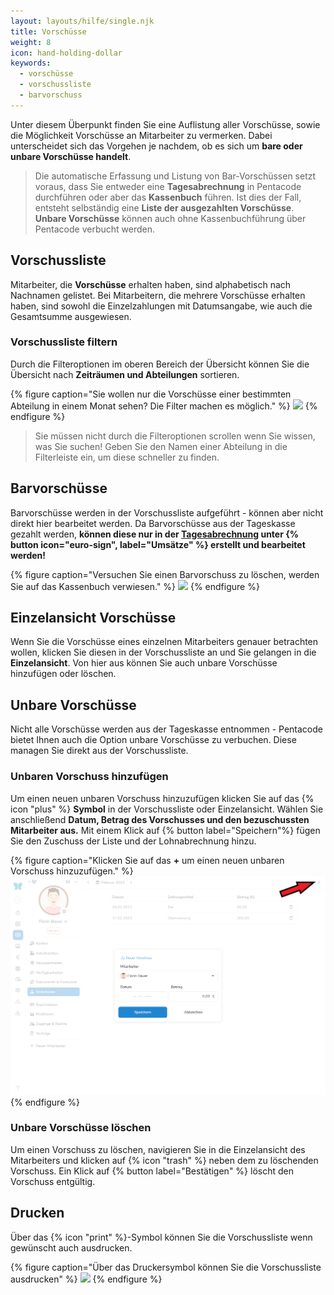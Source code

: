 ```yaml
---
layout: layouts/hilfe/single.njk
title: Vorschüsse
weight: 8
icon: hand-holding-dollar
keywords:
  - vorschüsse
  - vorschussliste
  - barvorschuss
---
```


Unter diesem Überpunkt finden Sie eine Auflistung aller Vorschüsse, sowie die Möglichkeit Vorschüsse an Mitarbeiter zu vermerken. Dabei unterscheidet sich das Vorgehen je nachdem, ob es sich um **bare oder unbare Vorschüsse handelt**. 

> Die automatische Erfassung und Listung von Bar-Vorschüssen setzt voraus, dass Sie entweder eine **Tagesabrechnung** in Pentacode durchführen oder aber das **Kassenbuch** führen. Ist dies der Fall, entsteht selbständig eine **Liste der ausgezahlten Vorschüsse**. **Unbare Vorschüsse** können auch ohne Kassenbuchführung über Pentacode verbucht werden. 

## Vorschussliste

Mitarbeiter, die **Vorschüsse** erhalten haben, sind alphabetisch nach Nachnamen gelistet.
Bei Mitarbeitern, die mehrere Vorschüsse erhalten haben, sind sowohl die Einzelzahlungen mit Datumsangabe, wie auch die Gesamtsumme ausgewiesen.

### Vorschussliste filtern

Durch die Filteroptionen im oberen Bereich der Übersicht können Sie die Übersicht nach **Zeiträumen und Abteilungen** sortieren. 

{% figure caption="Sie wollen nur die Vorschüsse einer bestimmten Abteilung in einem Monat sehen? Die Filter machen es möglich." %}
<img src="vorschussliste.webp" />
{% endfigure %}

> Sie müssen nicht durch die Filteroptionen scrollen wenn Sie wissen, was Sie suchen! Geben Sie den Namen einer Abteilung in die Filterleiste ein, um diese schneller zu finden. 

## Barvorschüsse

Barvorschüsse werden in der Vorschussliste aufgeführt - können aber nicht direkt hier bearbeitet werden. Da Barvorschüsse aus der Tageskasse gezahlt werden, **können diese nur in der [Tagesabrechnung](/hilfe/handbuch/umsaetze/tagesabrechnung/) unter {% button icon="euro-sign", label="Umsätze" %} erstellt und bearbeitet werden!**

{% figure caption="Versuchen Sie einen Barvorschuss zu löschen, werden Sie auf das Kassenbuch verwiesen." %}
<img src="barvorschuss.webp" />
{% endfigure %}

## Einzelansicht Vorschüsse

Wenn Sie die Vorschüsse eines einzelnen Mitarbeiters genauer betrachten wollen, klicken Sie diesen in der Vorschussliste an und Sie gelangen in die **Einzelansicht**. Von hier aus können Sie auch unbare Vorschüsse hinzufügen oder löschen.

## Unbare Vorschüsse 

Nicht alle Vorschüsse werden aus der Tageskasse entnommen - Pentacode bietet Ihnen auch die Option unbare Vorschüsse zu verbuchen. Diese managen Sie direkt aus der Vorschussliste.

### Unbaren Vorschuss hinzufügen

Um einen neuen unbaren Vorschuss hinzuzufügen klicken Sie auf das {% icon "plus" %} **Symbol** in der Vorschussliste oder Einzelansicht. Wählen Sie anschließend **Datum, Betrag des Vorschusses und den bezuschussten Mitarbeiter aus.** Mit einem Klick auf {% button label="Speichern"%} fügen Sie den Zuschuss der Liste und der Lohnabrechnung hinzu. 

{% figure caption="Klicken Sie auf das **+** um einen neuen unbaren Vorschuss hinzuzufügen." %}
<img src="vorschuss_hinzufügen.webp" />
{% endfigure %}

### Unbare Vorschüsse löschen

Um einen Vorschuss zu löschen, navigieren Sie in die Einzelansicht des Mitarbeiters und klicken auf {% icon "trash" %} neben dem zu löschenden Vorschuss. Ein Klick auf {% button label="Bestätigen" %} löscht den Vorschuss entgültig. 

## Drucken

Über das {% icon "print" %}-Symbol können Sie die Vorschussliste wenn gewünscht auch ausdrucken.

{% figure caption="Über das Druckersymbol können Sie die Vorschussliste ausdrucken" %}
<img src="vorschuss_durcken.webp" />
{% endfigure %}
